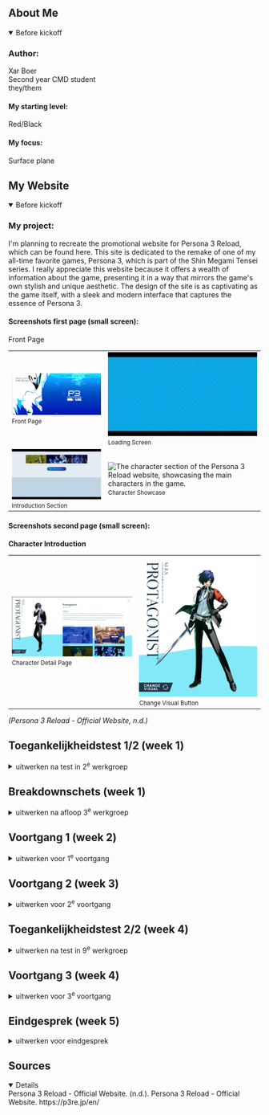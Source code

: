 
## About Me

<details open>
  <summary>Before kickoff</summary>

  ### Author:
  Xar Boer<br>
  Second year CMD student<br>
  they/them<br>

  #### My starting level:
  Red/Black

  #### My focus:
  Surface plane
 
</details>





## My Website

<details open>
  <summary>Before kickoff</summary>

  ### My project:
  I'm planning to recreate the promotional website for Persona 3 Reload, which can be found here. This site is dedicated to the remake of one of my all-time favorite games, Persona 3, which is part of the Shin Megami Tensei series. I really appreciate this website because it offers a wealth of information about the game, presenting it in a way that mirrors the game's own stylish and unique aesthetic. The design of the site is as captivating as the game itself, with a sleek and modern interface that captures the essence of Persona 3.

  #### Screenshots first page (small screen): 
  Front Page
  <table>
  <tr>
    <td>
      <img src="readme-images/front-page-readme.png" width="375px" alt="The front page of the Persona 3 Reload promotional website, featuring the game’s logo and main navigation elements.">
      <br>
      <small>Front Page</small>
    </td>
    <td>
      <img src="readme-images/loading-frontpage-readme.gif" width="375px" alt="The loading screen displayed before the Persona 3 Reload website fully loads, showing a small animation and a quote about Momento Mori">
      <br>
      <small>Loading Screen</small>
    </td>
  </tr>
  <tr>
    <td>
      <img src="readme-images/introduction-section-readme.gif" width="375px" alt="An introduction about the game with features and the system explained.">
      <br>
      <small>Introduction Section</small>
    </td>
    <td>
      <img src="readme-images/character-selection-readme.gif" width="375px" alt="The character section of the Persona 3 Reload website, showcasing the main characters in the game.">
      <br>
      <small>Character Showcase</small>
    </td>
  </tr>
</table>

#### Screenshots second page (small screen): 

**Character Introduction**

<table>
  <tr>
    <td>
      <img src="readme-images/character-page-readme.png" width="375px" alt="The character detail page of the Persona 3 Reload website, displaying the selected character’s name, a brief description, voice actor, trailer, and multiple images of the character.">
      <br>
      <small>Character Detail Page</small>
    </td>
    <td>
      <img src="readme-images/changevisuals-character-page-readme.png" width="375px" alt="A button on the Persona 3 Reload website used to change the visual representation of the character picture.">
      <br>
      <small>Change Visual Button</small>
    </td>
  </tr>
</table>

_(Persona 3 Reload - Official Website, n.d.)_
</details>



## Toegankelijkheidstest 1/2 (week 1)

<details>
  <summary>uitwerken na test in 2<sup>e</sup> werkgroep</summary>

  ### Bevindingen
  Lijst met je bevindingen die in de test naar voren kwamen:

</details>



## Breakdownschets (week 1)

<details>
  <summary>uitwerken na afloop 3<sup>e</sup> werkgroep</summary>

  ### de hele pagina: 
  <img src="readme-images/dummy-plaatje.jpg" width="375px" alt="breakdown van de hele pagina">

  ### dynamisch deel (bijv menu): 
  <img src="readme-images/dummy-plaatje.jpg" width="375px" alt="breakdown van een dynamisch deel">

  ### wellicht nog een dynamisch deel (bijv filter): 
  <img src="readme-images/dummy-plaatje.jpg" width="375px" alt="breakdown van nog een dynamisch deel">

</details>





## Voortgang 1 (week 2)

<details>
  <summary>uitwerken voor 1<sup>e</sup> voortgang</summary>

  ### Stand van zaken
  hier dit ging goed & dit was lastig (neem ook screenshots op van delen van je website en code)


  ### Agenda voor meeting
  samen met je groepje opstellen

  | student 1      | student 2          | student 3    | student 4        |
  | ---            | ---                | ---          | ---              |
  | dit bespreken  | en dit             | en ik dit    | en dan ik dat    |
  | en dat ook nog | dit als er tijd is | nog een punt | dit wil ik zeker |
  | ...            | ...                | ...          | ...              |


  ### Verslag van meeting
  hier na afloop snel de uitkomsten van de meeting vastleggen

  - punt 1
  - punt 2
  - nog een punt
  - ...

</details>





## Voortgang 2 (week 3)

<details>
  <summary>uitwerken voor 2<sup>e</sup> voortgang</summary>

  ### Stand van zaken
  hier dit ging goed & dit was lastig (neem ook screenshots op van delen van je website en code)


  ### Agenda voor meeting
  samen met je groepje opstellen

  | student 1      | student 2          | student 3    | student 4        |
  | ---            | ---                | ---          | ---              |
  | dit bespreken  | en dit             | en ik dit    | en dan ik dat    |
  | en dat ook nog | dit als er tijd is | nog een punt | dit wil ik zeker |
  | ...            | ...                | ...          | ...              |


  ### Verslag van meeting
  hier na afloop snel de uitkomsten van de meeting vastleggen

  - punt 1
  - punt 2
  - nog een punt
- ...

</details>





## Toegankelijkheidstest 2/2 (week 4)

<details>
  <summary>uitwerken na test in 9<sup>e</sup> werkgroep</summary>

  ### Bevindingen
  Lijst met je bevindingen die in de test naar voren kwamen (geef ook aan wat er verbeterd is):

</details>





## Voortgang 3 (week 4)

<details>
  <summary>uitwerken voor 3<sup>e</sup> voortgang</summary>

  ### Stand van zaken
  hier dit ging goed & dit was lastig (neem ook screenshots op van delen van je website en code)


  ### Agenda voor meeting
  samen met je groepje opstellen

  | student 1      | student 2          | student 3    | student 4        |
  | ---            | ---                | ---          | ---              |
  | dit bespreken  | en dit             | en ik dit    | en dan ik dat    |
  | en dat ook nog | dit als er tijd is | nog een punt | dit wil ik zeker |
  | ...            | ...                | ...          | ...              |


  ### Verslag van meeting
  hier na afloop snel de uitkomsten van de meeting vastleggen

  - punt 1
  - punt 2
  - nog een punt
  - ...

</details>





## Eindgesprek (week 5)

<details>
  <summary>uitwerken voor eindgesprek</summary>

  ### Je uitkomst - karakteristiek screenshots:
  <img src="readme-images/dummy-plaatje.jpg" width="375px" alt="uitomst opdracht 1">


  ### Dit ging goed/Heb ik geleerd: 
  Korte omschrijving met plaatjes

  <img src="readme-images/dummy-plaatje.jpg" width="375px" alt="top">


  ### Dit was lastig/Is niet gelukt:
  Korte omschrijving met plaatjes

  <img src="readme-images/dummy-plaatje.jpg" width="375px" alt="bummer">
</details>





## Sources

<details open>
  Persona 3 Reload - Official Website. (n.d.). Persona 3 Reload - Official Website. https://p3re.jp/en/

</details>
